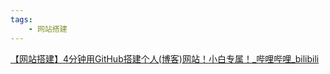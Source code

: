 ```yaml
---
tags:
    - 网站搭建
---
```



[【网站搭建】4分钟用GitHub搭建个人(博客)网站！小白专属！_哔哩哔哩_bilibili](https://www.bilibili.com/video/BV1tM4y1T7co/?spm_id_from=333.337.search-card.all.click&vd_source=11d0bbe249751623979cd08f637518d5)



